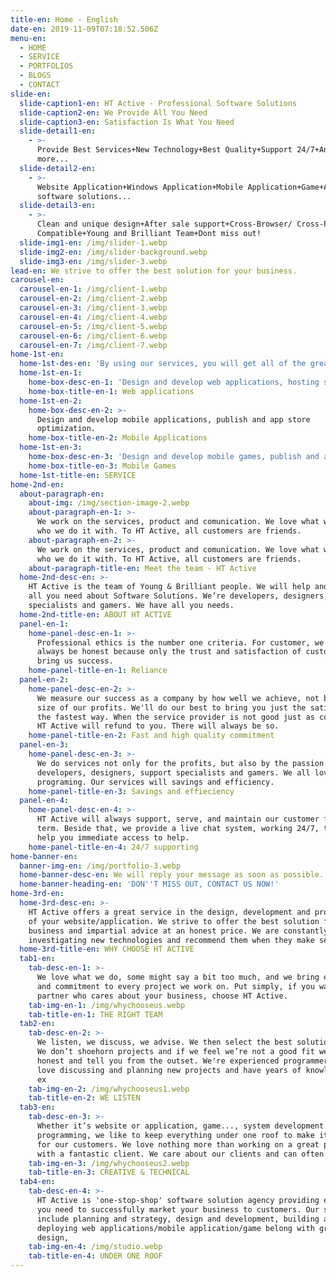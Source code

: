 ```yaml
---
title-en: Home - English
date-en: 2019-11-09T07:18:52.506Z
menu-en:
  - HOME
  - SERVICE
  - PORTFOLIOS
  - BLOGS
  - CONTACT
slide-en:
  slide-caption1-en: HT Active - Professional Software Solutions
  slide-caption2-en: We Provide All You Need
  slide-caption3-en: Satisfaction Is What You Need
  slide-detail1-en:
    - >-
      Provide Best Services+New Technology+Best Quality+Support 24/7+And much
      more...
  slide-detail2-en:
    - >-
      Website Application+Windows Application+Mobile Application+Game+And more
      software solutions...
  slide-detail3-en:
    - >-
      Clean and unique design+After sale support+Cross-Browser/ Cross-Platform
      Compatible+Young and Brilliant Team+Dont miss out!
  slide-img1-en: /img/slider-1.webp
  slide-img2-en: /img/slider-background.webp
  slide-img3-en: /img/slider-3.webp
lead-en: We strive to offer the best solution for your business.
carousel-en:
  carousel-en-1: /img/client-1.webp
  carousel-en-2: /img/client-2.webp
  carousel-en-3: /img/client-3.webp
  carousel-en-4: /img/client-4.webp
  carousel-en-5: /img/client-5.webp
  carousel-en-6: /img/client-6.webp
  carousel-en-7: /img/client-7.webp
home-1st-en:
  home-1st-des-en: 'By using our services, you will get all of the great experience.'
  home-1st-en-1:
    home-box-desc-en-1: 'Design and develop web applications, hosting service, domain, SEO.'
    home-box-title-en-1: Web applications
  home-1st-en-2:
    home-box-desc-en-2: >-
      Design and develop mobile applications, publish and app store
      optimization.
    home-box-title-en-2: Mobile Applications
  home-1st-en-3:
    home-box-desc-en-3: 'Design and develop mobile games, publish and app store optimization.'
    home-box-title-en-3: Mobile Games
  home-1st-title-en: SERVICE
home-2nd-en:
  about-paragraph-en:
    about-img: /img/section-image-2.webp
    about-paragraph-en-1: >-
      We work on the services, product and comunication. We love what we do, and
      who we do it with. To HT Active, all customers are friends.
    about-paragraph-en-2: >-
      We work on the services, product and comunication. We love what we do, and
      who we do it with. To HT Active, all customers are friends.
    about-paragraph-title-en: Meet the team - HT Active
  home-2nd-desc-en: >-
    HT Active is the team of Young & Brilliant people. We will help and support
    all you need about Software Solutions. We’re developers, designers, support
    specialists and gamers. We have all you needs.
  home-2nd-title-en: ABOUT HT ACTIVE
  panel-en-1:
    home-panel-desc-en-1: >-
      Professional ethics is the number one criteria. For customer, we will
      always be honest because only the trust and satisfaction of customers
      bring us success.
    home-panel-title-en-1: Reliance
  panel-en-2:
    home-panel-desc-en-2: >-
      We measure our success as a company by how well we achieve, not by the
      size of our profits. We'll do our best to bring you just the satisfied in
      the fastest way. When the service provider is not good just as committed,
      HT Active will refund to you. There will always be so.
    home-panel-title-en-2: Fast and high quality commitment
  panel-en-3:
    home-panel-desc-en-3: >-
      We do services not only for the profits, but also by the passion. We’re
      developers, designers, support specialists and gamers. We all love
      programing. Our services will savings and efficiency.
    home-panel-title-en-3: Savings and effieciency
  panel-en-4:
    home-panel-desc-en-4: >-
      HT Active will always support, serve, and maintain our customer for long
      term. Beside that, we provide a live chat system, working 24/7, that will
      help you immediate access to help.
    home-panel-title-en-4: 24/7 supporting
home-banner-en:
  banner-img-en: /img/portfolio-3.webp
  home-banner-desc-en: We will reply your message as soon as possible.
  home-banner-heading-en: 'DON''T MISS OUT, CONTACT US NOW!'
home-3rd-en:
  home-3rd-desc-en: >-
    HT Active offers a great service in the design, development and programming
    of your website/application. We strive to offer the best solution for your
    business and impartial advice at an honest price. We are constantly
    investigating new technologies and recommend them when they make sense.
  home-3rd-title-en: WHY CHOOSE HT ACTIVE
  tab1-en:
    tab-desc-en-1: >-
      We love what we do, some might say a bit too much, and we bring enthusiasm
      and commitment to every project we work on. Put simply, if you want a
      partner who cares about your business, choose HT Active.
    tab-img-en-1: /img/whychooseus.webp
    tab-title-en-1: THE RIGHT TEAM
  tab2-en:
    tab-desc-en-2: >-
      We listen, we discuss, we advise. We then select the best solution to fit.
      We don’t shoehorn projects and if we feel we’re not a good fit we’ll be
      honest and tell you from the outset. We're experienced programmers, we
      love discussing and planning new projects and have years of knowledge and
      ex
    tab-img-en-2: /img/whychooseus1.webp
    tab-title-en-2: WE LISTEN
  tab3-en:
    tab-desc-en-3: >-
      Whether it’s website or application, game..., system development or custom
      programming, we like to keep everything under one roof to make it easier
      for our customers. We love nothing more than working on a great project
      with a fantastic client. We care about our clients and can often be found
    tab-img-en-3: /img/whychooseus2.webp
    tab-title-en-3: CREATIVE & TECHNICAL
  tab4-en:
    tab-desc-en-4: >-
      HT Active is 'one-stop-shop' software solution agency providing everything
      you need to successfully market your business to customers. Our services
      include planning and strategy, design and development, building and
      deploying web applications/mobile application/game belong with graphic
      design,
    tab-img-en-4: /img/studio.webp
    tab-title-en-4: UNDER ONE ROOF
---
```


